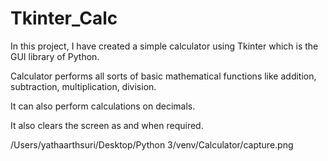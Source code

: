 # Tkinter_Calc
In this project, I have created a simple calculator using Tkinter which is the GUI library of Python.

Calculator performs all sorts of basic mathematical functions like addition, subtraction, multiplication, division.

It can also perform calculations on decimals.

It also clears the screen as and when required.

/Users/yathaarthsuri/Desktop/Python 3/venv/Calculator/capture.png
